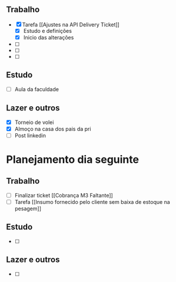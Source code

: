 ## Trabalho
- [x] Tarefa [[Ajustes na API Delivery Ticket]]
	- [x] Estudo e definições
	- [x] Inicio das alterações
- [ ] 
- [ ] 
- [ ] 
## Estudo
- [ ] Aula da faculdade
## Lazer e outros
- [x] Torneio de volei
- [x] Almoço na casa dos pais da pri
- [ ] Post linkedin

# Planejamento dia seguinte
## Trabalho
- [ ] Finalizar ticket [[Cobrança M3 Faltante]]
- [ ] Tarefa [[Insumo fornecido pelo cliente sem baixa de estoque na pesagem]]
## Estudo
- [ ] 
## Lazer e outros
- [ ] 

